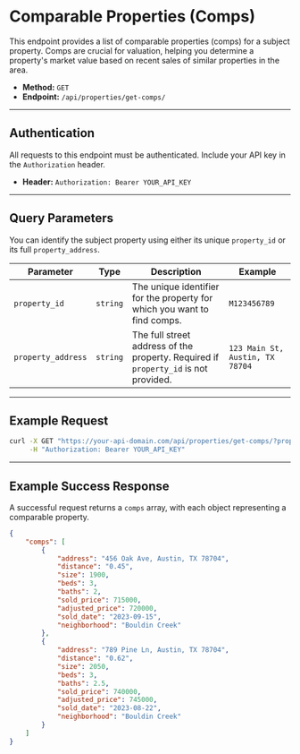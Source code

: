 # Comparable Properties (Comps)

This endpoint provides a list of comparable properties (comps) for a subject property. Comps are crucial for valuation, helping you determine a property's market value based on recent sales of similar properties in the area.

-   **Method:** `GET`
-   **Endpoint:** `/api/properties/get-comps/`

---

## Authentication

All requests to this endpoint must be authenticated. Include your API key in the `Authorization` header.

-   **Header:** `Authorization: Bearer YOUR_API_KEY`

---

## Query Parameters

You can identify the subject property using either its unique `property_id` or its full `property_address`.

| Parameter          | Type     | Description                                                                                                   | Example                                         |
| ------------------ | -------- | ------------------------------------------------------------------------------------------------------------- | ----------------------------------------------- |
| `property_id`      | `string` | The unique identifier for the property for which you want to find comps.                                      | `M123456789`                                    |
| `property_address` | `string` | The full street address of the property. Required if `property_id` is not provided.                           | `123 Main St, Austin, TX 78704`                 |

---

## Example Request

```bash
curl -X GET "https://your-api-domain.com/api/properties/get-comps/?property_address=123%20Main%20St%2C%20Austin%2C%20TX%2078704" \
     -H "Authorization: Bearer YOUR_API_KEY"
```

---

## Example Success Response

A successful request returns a `comps` array, with each object representing a comparable property.

```json
{
    "comps": [
        {
            "address": "456 Oak Ave, Austin, TX 78704",
            "distance": "0.45",
            "size": 1900,
            "beds": 3,
            "baths": 2,
            "sold_price": 715000,
            "adjusted_price": 720000,
            "sold_date": "2023-09-15",
            "neighborhood": "Bouldin Creek"
        },
        {
            "address": "789 Pine Ln, Austin, TX 78704",
            "distance": "0.62",
            "size": 2050,
            "beds": 3,
            "baths": 2.5,
            "sold_price": 740000,
            "adjusted_price": 745000,
            "sold_date": "2023-08-22",
            "neighborhood": "Bouldin Creek"
        }
    ]
}
``` 